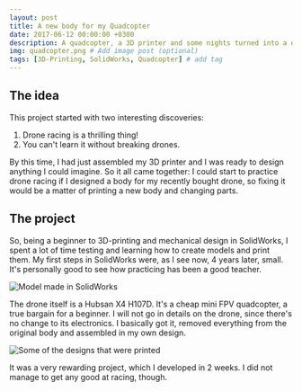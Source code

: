 ```yaml
---
layout: post
title: A new body for my Quadcopter
date: 2017-06-12 00:00:00 +0300
description: A quadcopter, a 3D printer and some nights turned into a original design for a drone body. # Add post description (optional)
img: quadcopter.png # Add image post (optional)
tags: [3D-Printing, SolidWorks, Quadcopter] # add tag
---
```

## The idea
This project started with two interesting discoveries:
1. Drone racing is a thrilling thing!
2. You can't learn it without breaking drones.

By this time, I had just assembled my 3D printer and I was ready to design anything I could imagine. So it all came together: 
I could start to practice drone racing if I designed a body for my recently bought drone, so fixing it would be a matter of 
printing a new body and changing parts.

## The project
So, being a beginner to 3D-printing and mechanical design in SolidWorks, I spent a lot of time testing and learning how to create models and print them.
My first steps in SolidWorks were, as I see now, 4 years later, small. It's personally good to see how practicing has been a good teacher.

![Model made in SolidWorks]({{site.baseurl}}/assets/img/quadcopter.png)

The drone itself is a Hubsan X4 H107D. It's a cheap mini FPV quadcopter, a true bargain for a beginner. I will not go in 
details on the drone, since there's no change to its electronics. I basically got it, removed everything from the original 
body and assembled in my own design.

![Some of the designs that were printed]({{site.baseurl}}/assets/img/quadcopter-designs.jpg)

It was a very rewarding project, which I developed in 2 weeks. I did not manage to get any good at racing, though.